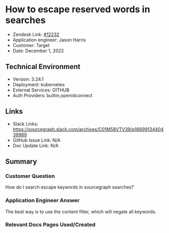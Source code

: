 
# How to escape reserved words in searches <!-- Ticket Title  Hint: include keywords to make it searchable -->

- Zendesk Link: [#12232](https://sourcegraph.zendesk.com/agent/tickets/12232)
- Application engineer: Jason Harris
- Customer: Target <!-- Redact if this contains personally identifying information -->
- Date: December 1, 2022

<!-- Data populated from integration, speak to Ben Gordon or Michael Bali if not working -->
<!-- During Internal team trial, fill missing data manually (we are waiting for all data to sync) -->

## Technical Environment
- Version: 3.24.1​
- Deployment: kubernetes
- External Services: GITHUB
- Auth Providers: builtin,openidconnect


## Links
<!-- Data for application engineer manual entry -->
- Slack Links: https://sourcegraph.slack.com/archives/C01M58VTV39/p1669913440439989
- GitHub Issue Link: N/A
- Doc Update Link: N/A

## Summary
### Customer Question
How do I search escape keywords in sourcegraph searches?

### Application Engineer Answer
The best way is to use the content filter, which will negate all keywords.

### Relevant Docs Pages Used/Created

<!-- Once complete, upload a copy to https://github.com/sourcegraph/support-tools-internal/tree/main/resolved-tickets as a .md file -->
<!-- Name the file 12232.md -->

